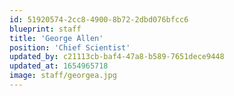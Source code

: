```yaml
---
id: 51920574-2cc8-4900-8b72-2dbd076bfcc6
blueprint: staff
title: 'George Allen'
position: 'Chief Scientist'
updated_by: c21113cb-baf4-47a8-b589-7651dece9448
updated_at: 1654965718
image: staff/georgea.jpg
---
```

